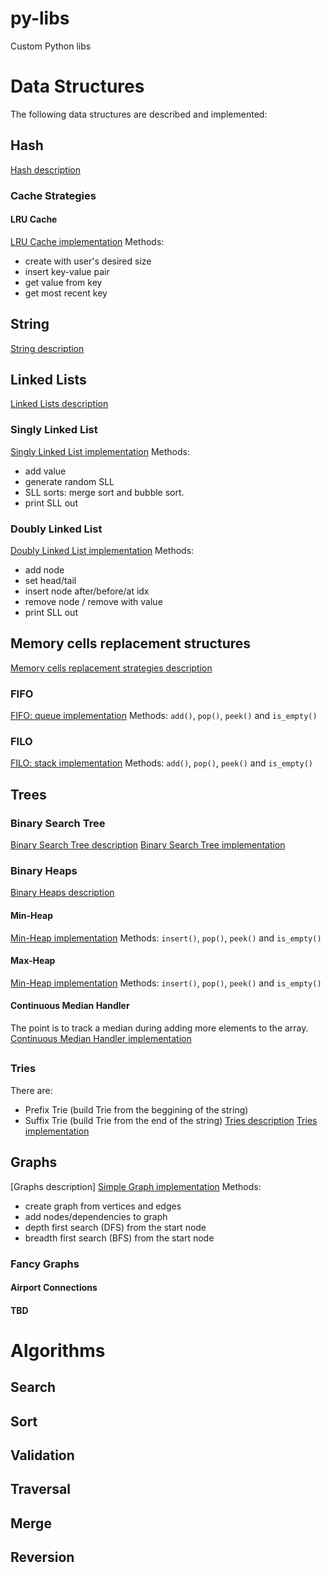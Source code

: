 # py-libs
Custom Python libs

# Data Structures
The following data structures are described and implemented:
##
## Hash
[Hash description](https://github.com/kotsky/py-libs/blob/master/data_structures_description/HASH.md)
### Cache Strategies
#### LRU Cache
[LRU Cache implementation](https://github.com/kotsky/py-libs/blob/master/data_structures/cache_strategies/lru_cache.py)
Methods:
- create with user's desired size
- insert key-value pair
- get value from key
- get most recent key

##
## String
[String description](https://github.com/kotsky/py-libs/blob/master/data_structures_description/STRING.md)

##
## Linked Lists
[Linked Lists description](https://github.com/kotsky/py-libs/blob/master/data_structures_description/LINKED_LISTS.md)
### Singly Linked List
[Singly Linked List implementation](https://github.com/kotsky/py-libs/blob/master/data_structures/linked_lists/singly_linked_list.py)
Methods:
- add value
- generate random SLL
- SLL sorts: merge sort and bubble sort.
- print SLL out
### Doubly Linked List
[Doubly Linked List implementation](https://github.com/kotsky/py-libs/blob/master/data_structures/linked_lists/doubly_linked_list.py)
Methods:
- add node
- set head/tail
- insert node after/before/at idx
- remove node / remove with value
- print SLL out
##
## Memory cells replacement structures
[Memory cells replacement strategies description]()
### FIFO
[FIFO: queue implementation](https://github.com/kotsky/py-libs/blob/master/data_structures/memo_repacement_strategies/fifo.py)
Methods: `add()`, `pop()`, `peek()` and `is_empty()`
### FILO
[FILO: stack implementation](https://github.com/kotsky/py-libs/blob/master/data_structures/memo_repacement_strategies/filo.py)
Methods: `add()`, `pop()`, `peek()` and `is_empty()`
##
## Trees
### Binary Search Tree
[Binary Search Tree description](https://github.com/kotsky/py-libs/data_structures_description/BINARY_SEARCH_TREE.md)
[Binary Search Tree implementation](https://github.com/kotsky/py-libs/data_structures/bst.py)
### Binary Heaps
[Binary Heaps description](https://github.com/kotsky/py-libs/blob/master/data_structures_description/BINARY_HEAPS.md)
#### Min-Heap
[Min-Heap implementation](https://github.com/kotsky/py-libs/blob/master/data_structures/memo_repacement_strategies/heaps.py)
Methods: `insert()`, `pop()`, `peek()` and `is_empty()`
#### Max-Heap
[Min-Heap implementation](https://github.com/kotsky/py-libs/blob/master/data_structures/memo_repacement_strategies/heaps.py)
Methods: `insert()`, `pop()`, `peek()` and `is_empty()`
#### Continuous Median Handler
The point is to track a median during adding more elements to the array.
[Continuous Median Handler implementation](https://github.com/kotsky/py-libs/blob/master/data_structures/memo_repacement_strategies/continuous_median_handler.py)
##
### Tries
There are:
- Prefix Trie (build Trie from the beggining of the string)
- Suffix Trie (build Trie from the end of the string)
[Tries description](https://github.com/kotsky/py-libs/blob/master/data_structures_description/TRIES)
[Tries implementation]((https://github.com/kotsky/py-libs/blob/master/data_structures/tries.py))
##
## Graphs
[Graphs description]
[Simple Graph implementation](https://github.com/kotsky/py-libs/blob/master/data_structures/memo_repacement_strategies/graph.py)
Methods:
- create graph from vertices and edges
- add nodes/dependencies to graph
- depth first search (DFS) from the start node
- breadth first search (BFS) from the start node

### Fancy Graphs
#### Airport Connections
#### TBD

# Algorithms

## Search

## Sort

## Validation

## Traversal

## Merge

## Reversion





